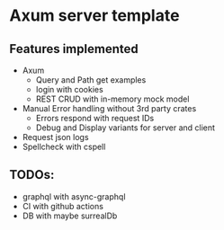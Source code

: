 # Axum server template

## Features implemented

- Axum
  - Query and Path get examples
  - login with cookies
  - REST CRUD with in-memory mock model
- Manual Error handling without 3rd party crates
  - Errors respond with request IDs
  - Debug and Display variants for server and client
- Request json logs
- Spellcheck with cspell

## TODOs:

- graphql with async-graphql
- CI with github actions
- DB with maybe surrealDb
